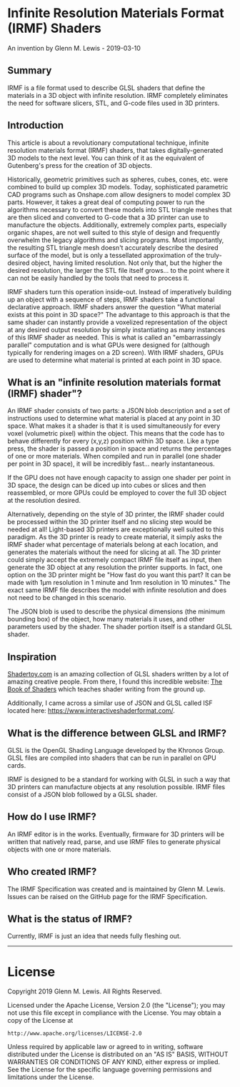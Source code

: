 # Infinite Resolution Materials Format (IRMF) Shaders
  An invention by Glenn M. Lewis - 2019-03-10

## Summary

IRMF is a file format used to describe GLSL shaders that define
the materials in a 3D object with infinite resolution. IRMF
completely eliminates the need for software slicers, STL, and G-code
files used in 3D printers.

## Introduction

This article is about a revolutionary computational technique,
infinite resolution materials format (IRMF) shaders, that takes
digitally-generated 3D models to the next level. You can think of it
as the equivalent of Gutenberg's press for the creation of 3D
objects.

Historically, geometric primitives such as spheres, cubes, cones,
etc. were combined to build up complex 3D models. Today,
sophisticated parametric CAD programs such as Onshape.com allow
designers to model complex 3D parts. However, it takes a great deal
of computing power to run the algorithms necessary to convert these
models into STL triangle meshes that are then sliced and converted to
G-code that a 3D printer can use to manufacture the
objects. Additionally, extremely complex parts, especially organic
shapes, are not well suited to this style of design and frequently
overwhelm the legacy algorithms and slicing programs. Most
importantly, the resulting STL triangle mesh doesn't accurately
describe the desired surface of the model, but is only a tessellated
approximation of the truly-desired object, having limited
resolution. Not only that, but the higher the desired resolution, the
larger the STL file itself grows... to the point where it can not be
easily handled by the tools that need to process it.

IRMF shaders turn this operation inside-out. Instead of
imperatively building up an object with a sequence of steps, IRMF
shaders take a functional declarative approach. IRMF shaders answer
the question "What material exists at this point in 3D space?" The
advantage to this approach is that the same shader can instantly
provide a voxelized representation of the object at any desired
output resolution by simply instantiating as many instances of this
IRMF shader as needed. This is what is called an "embarrassingly
parallel" computation and is what GPUs were designed for (although
typically for rendering images on a 2D screen). With IRMF shaders,
GPUs are used to determine what material is printed at each point in
3D space.

## What is an "infinite resolution materials format (IRMF) shader"?

An IRMF shader consists of two parts: a JSON blob description and
a set of instructions used to determine what material is placed at
any point in 3D space. What makes it a shader is that it is used
simultaneously for every voxel (volumetric pixel) within the
object. This means that the code has to behave differently for every
(x,y,z) position within 3D space. Like a type press, the shader is
passed a position in space and returns the percentages of one or more
materials. When compiled and run in parallel (one shader per point in
3D space), it will be incredibly fast... nearly instantaneous.

If the GPU does not have enough capacity to assign one shader per
point in 3D space, the design can be diced up into cubes or slices
and then reassembled, or more GPUs could be employed to cover the
full 3D object at the resolution desired.

Alternatively, depending on the style of 3D printer, the IRMF
shader could be processed within the 3D printer itself and no slicing
step would be needed at all! Light-based 3D printers are
exceptionally well suited to this paradigm. As the 3D printer is
ready to create material, it simply asks the IRMF shader what
percentage of materials belong at each location, and generates the
materials without the need for slicing at all. The 3D printer could
simply accept the extremely compact IRMF file itself as input, then
generate the 3D object at any resolution the printer supports. In
fact, one option on the 3D printer might be "How fast do you want
this part? It can be made with 1μm resolution in 1 minute and 1nm
resolution in 10 minutes." The exact same IRMF file describes the
model with infinite resolution and does not need to be changed in
this scenario.

The JSON blob is used to describe the physical dimensions (the
minimum bounding box) of the object, how many materials it uses, and
other parameters used by the shader. The shader portion itself is a
standard GLSL shader.

## Inspiration

[Shadertoy.com](https://shadertoy.com) is an amazing collection
of GLSL shaders written by a lot of amazing creative people. From
there, I found this incredible website: [The Book of
Shaders](https://thebookofshaders.com/) which teaches shader writing
from the ground up.

Additionally, I came across a similar use of JSON and GLSL called
ISF located here: https://www.interactiveshaderformat.com/.

## What is the difference between GLSL and IRMF?

GLSL is the OpenGL Shading Language developed by the Khronos
Group. GLSL files are compiled into shaders that can be run in
parallel on GPU cards.

IRMF is designed to be a standard for working with GLSL in such a
way that 3D printers can manufacture objects at any resolution
possible. IRMF files consist of a JSON blob followed by a GLSL
shader.

## How do I use IRMF?

An IRMF editor is in the works. Eventually, firmware for 3D
printers will be written that natively read, parse, and use IRMF
files to generate physical objects with one or more materials.

## Who created IRMF?

The IRMF Specification was created and is maintained by
Glenn M. Lewis. Issues can be raised on the GitHub page for the
IRMF Specification.

## What is the status of IRMF?

Currently, IRMF is just an idea that needs fully fleshing out.

----------------------------------------------------------------------

# License

Copyright 2019 Glenn M. Lewis. All Rights Reserved.

Licensed under the Apache License, Version 2.0 (the "License");
you may not use this file except in compliance with the License.
You may obtain a copy of the License at

    http://www.apache.org/licenses/LICENSE-2.0

Unless required by applicable law or agreed to in writing, software
distributed under the License is distributed on an "AS IS" BASIS,
WITHOUT WARRANTIES OR CONDITIONS OF ANY KIND, either express or implied.
See the License for the specific language governing permissions and
limitations under the License.
